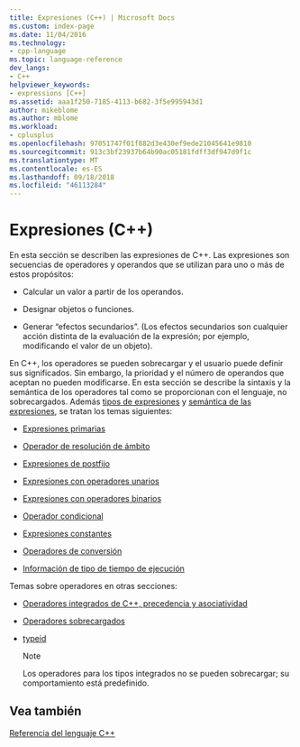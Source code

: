 ```yaml
---
title: Expresiones (C++) | Microsoft Docs
ms.custom: index-page
ms.date: 11/04/2016
ms.technology:
- cpp-language
ms.topic: language-reference
dev_langs:
- C++
helpviewer_keywords:
- expressions [C++]
ms.assetid: aaa1f250-7185-4113-b682-3f5e995943d1
author: mikeblome
ms.author: mblome
ms.workload:
- cplusplus
ms.openlocfilehash: 97051747f01f882d3e430ef9ede21045641e9810
ms.sourcegitcommit: 913c3bf23937b64b90ac05181fdff3df947d9f1c
ms.translationtype: MT
ms.contentlocale: es-ES
ms.lasthandoff: 09/18/2018
ms.locfileid: "46113284"
---
```

# <a name="expressions-c"></a>Expresiones (C++)

En esta sección se describen las expresiones de C++. Las expresiones son secuencias de operadores y operandos que se utilizan para uno o más de estos propósitos:

- Calcular un valor a partir de los operandos.

- Designar objetos o funciones.

- Generar “efectos secundarios”. (Los efectos secundarios son cualquier acción distinta de la evaluación de la expresión; por ejemplo, modificando el valor de un objeto).

En C++, los operadores se pueden sobrecargar y el usuario puede definir sus significados. Sin embargo, la prioridad y el número de operandos que aceptan no pueden modificarse. En esta sección se describe la sintaxis y la semántica de los operadores tal como se proporcionan con el lenguaje, no sobrecargados. Además [tipos de expresiones](../cpp/types-of-expressions.md) y [semántica de las expresiones](../cpp/semantics-of-expressions.md), se tratan los temas siguientes:

- [Expresiones primarias](../cpp/primary-expressions.md)

- [Operador de resolución de ámbito](../cpp/scope-resolution-operator.md)

- [Expresiones de postfijo](../cpp/postfix-expressions.md)

- [Expresiones con operadores unarios](../cpp/expressions-with-unary-operators.md)

- [Expresiones con operadores binarios](../cpp/expressions-with-binary-operators.md)

- [Operador condicional](../cpp/conditional-operator-q.md)

- [Expresiones constantes](../cpp/cpp-constant-expressions.md)

- [Operadores de conversión](../cpp/casting-operators.md)

- [Información de tipo de tiempo de ejecución](../cpp/run-time-type-information.md)

Temas sobre operadores en otras secciones:

- [Operadores integrados de C++, precedencia y asociatividad](../cpp/cpp-built-in-operators-precedence-and-associativity.md)

- [Operadores sobrecargados](../cpp/operator-overloading.md)

- [typeid](../windows/typeid-cpp-component-extensions.md)

    > [!NOTE]
    >  Los operadores para los tipos integrados no se pueden sobrecargar; su comportamiento está predefinido.

## <a name="see-also"></a>Vea también

[Referencia del lenguaje C++](../cpp/cpp-language-reference.md)